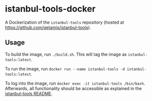 # istanbul-tools-docker

A Dockerization of the `istanbul-tools` repository (hosted at https://github.com/getamis/istanbul-tools).

## Usage
To build the image, run `./build.sh`. This will tag the image as `istanbul-tools:latest`.

To run the image, run `docker run --name istanbul-tools -d istanbul-tools:latest`.

To log into the image, run `docker exec -it istanbul-tools /bin/bash`. Afterwards, all functionality should be accessible as explained in the [istanbul-tools README](https://github.com/getamis/itsanbul-tools/blob/master/README.md).
